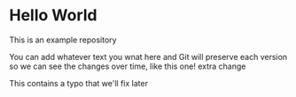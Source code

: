 # Hello World

This is an example repository

You can add whatever text you wnat here and Git will 
preserve each version so we can see the changes over time, 
like this one!
extra change

This contains a typo that we'll fix later  
